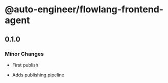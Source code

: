 # @auto-engineer/flowlang-frontend-agent

## 0.1.0

### Minor Changes

- First publish

- Adds publishing pipeline
